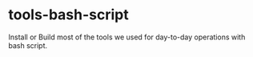 # tools-bash-script
Install or Build most of the tools we used for day-to-day operations with bash script.
